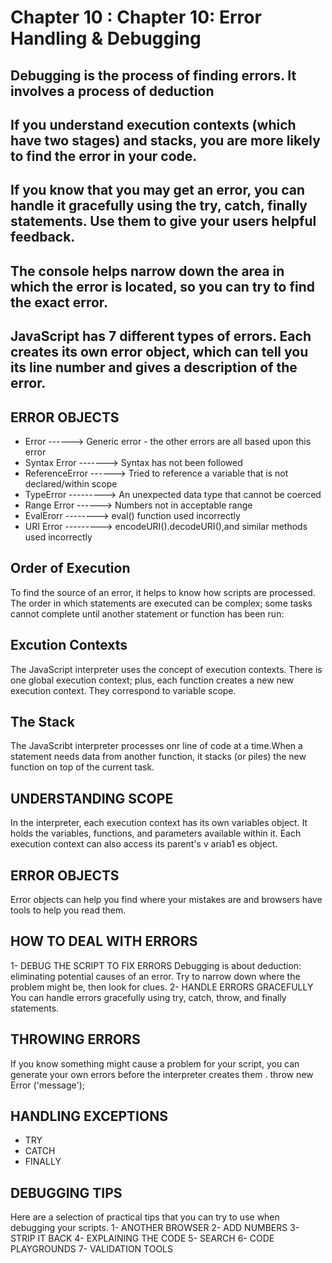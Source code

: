 # **Chapter 10 : Chapter 10: Error Handling & Debugging**
## Debugging is the process of finding errors. It involves a process of deduction
## If you understand execution contexts (which have two stages) and stacks, you are more likely to find the error in your code.
## If you know that you may get an error, you can handle it gracefully using the try, catch, finally statements. Use them to give your users helpful feedback.
## The console helps narrow down the area in which the error is located, so you can try to find the exact error.
## JavaScript has 7 different types of errors. Each creates its own error object, which can tell you its line number and gives a description of the error.
## **ERROR OBJECTS**
- Error ------>	Generic error - the other errors are all based upon this error
- Syntax Error	------->  Syntax has not been followed
- ReferenceError ------>	Tried to reference a variable that is not declared/within scope
- TypeError --------->	An unexpected data type that cannot be coerced
- Range Error ------>	Numbers not in acceptable range
- EvalErorr	--------> eval() function used incorrectly
- URI Error --------->	encodeURI().decodeURI(),and similar methods used incorrectly

## Order of Execution
To find the source of an error, it helps to know how scripts are processed. The order in which statements are executed can be complex; some tasks cannot complete until another statement or function has been run:
## Excution Contexts
The JavaScript interpreter uses the concept of execution contexts. There is one global execution context; plus, each function creates a new new execution context. They correspond to variable scope.
## The Stack
The JavaScribt interpreter processes onr line of code at a time.When a statement needs data from another function, it stacks (or piles) the new function on top of the current task.
## UNDERSTANDING SCOPE
In the interpreter, each execution context has its own variables object. It holds the variables, functions, and parameters available within it. Each execution context can also access its parent's v ariab1 es object.
## ERROR OBJECTS
Error objects can help you find where your mistakes are and browsers have tools to help you read them.
## **HOW TO DEAL WITH ERRORS** 
1- DEBUG THE SCRIPT TO FIX ERRORS Debugging is about deduction: eliminating potential causes of an error. Try to narrow down where the problem might be, then look for clues.
2- HANDLE ERRORS GRACEFULLY You can handle errors gracefully using try, catch, throw, and finally statements.

## **THROWING ERRORS**
If you know something might cause a problem for your script, you can generate your own errors before the interpreter creates them . throw new Error ('message');

## **HANDLING EXCEPTIONS**
- TRY
- CATCH 
- FINALLY 
## **DEBUGGING TIPS**
Here are a selection of practical tips that you can try to use when debugging your scripts. 
1- ANOTHER BROWSER 
2- ADD NUMBERS
3- STRIP IT BACK 
4- EXPLAINING THE CODE 
5- SEARCH 
6- CODE PLAYGROUNDS
7- VALIDATION TOOLS
